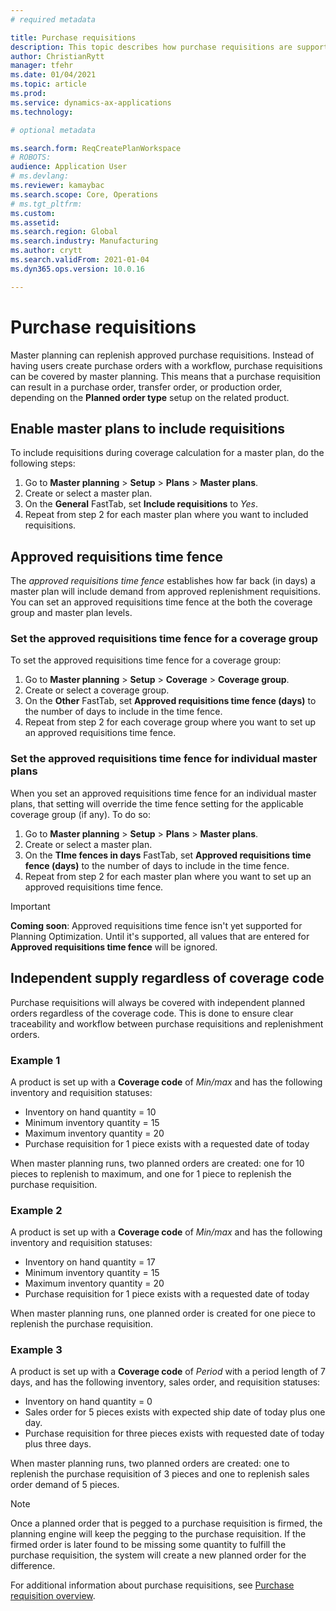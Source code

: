 ```yaml
---
# required metadata

title: Purchase requisitions
description: This topic describes how purchase requisitions are supported in Planning Optimization. 
author: ChristianRytt
manager: tfehr
ms.date: 01/04/2021
ms.topic: article
ms.prod: 
ms.service: dynamics-ax-applications
ms.technology: 

# optional metadata

ms.search.form: ReqCreatePlanWorkspace
# ROBOTS: 
audience: Application User
# ms.devlang: 
ms.reviewer: kamaybac
ms.search.scope: Core, Operations
# ms.tgt_pltfrm: 
ms.custom: 
ms.assetid: 
ms.search.region: Global
ms.search.industry: Manufacturing
ms.author: crytt
ms.search.validFrom: 2021-01-04
ms.dyn365.ops.version: 10.0.16

---
```

# Purchase requisitions

Master planning can replenish approved purchase requisitions. Instead of having users create purchase orders with a workflow, purchase requisitions can be covered by master planning. This means that a purchase requisition can result in a purchase order, transfer order, or production order, depending on the **Planned order type** setup on the related product.

## Enable master plans to include requisitions

To include requisitions during coverage calculation for a master plan, do the following steps:

1. Go to **Master planning** > **Setup** > **Plans** > **Master plans**.
1. Create or select a master plan.
1. On the **General** FastTab, set **Include requisitions**  to *Yes*.
1. Repeat from step 2 for each master plan where you want to included requisitions.

## Approved requisitions time fence

The *approved requisitions time fence* establishes how far back (in days) a master plan will include demand from approved replenishment requisitions. You can set an approved requisitions time fence at the both the coverage group and master plan levels.

### Set the approved requisitions time fence for a coverage group

To set the approved requisitions time fence for a coverage group:

1. Go to **Master planning** > **Setup** > **Coverage** > **Coverage group**.
1. Create or select a coverage group.
1. On the **Other** FastTab, set **Approved requisitions time fence (days)** to the number of days to include in the time fence.
1. Repeat from step 2 for each coverage group where you want to set up an approved requisitions time fence.

### Set the approved requisitions time fence for individual master plans

When you set an approved requisitions time fence for an individual master plans, that setting will override the time fence setting for the applicable coverage group (if any). To do so:

1. Go to **Master planning** > **Setup** > **Plans** > **Master plans**.
1. Create or select a master plan.
1. On the **TIme fences in days** FastTab, set **Approved requisitions time fence (days)** to the number of days to include in the time fence.
1. Repeat from step 2 for each master plan where you want to set up an approved requisitions time fence.

> [!IMPORTANT]
> **Coming soon**: Approved requisitions time fence isn't yet supported for Planning Optimization. Until it's supported, all values that are entered for **Approved requisitions time fence** will be ignored.

## Independent supply regardless of coverage code

Purchase requisitions will always be covered with independent planned orders regardless of the coverage code. This is done to ensure clear traceability and workflow between purchase requisitions and replenishment orders.

### Example 1

A product is set up with a **Coverage code** of *Min/max* and has the following inventory and requisition statuses:

- Inventory on hand quantity = 10
- Minimum inventory quantity = 15
- Maximum inventory quantity = 20
- Purchase requisition for 1 piece exists with a requested date of today

When master planning runs, two planned orders are created: one for 10 pieces to replenish to maximum, and one for 1 piece to replenish the purchase requisition.

### Example 2

A product is set up with a **Coverage code** of *Min/max* and has the following inventory and requisition statuses:

- Inventory on hand quantity = 17
- Minimum inventory quantity = 15
- Maximum inventory quantity = 20
- Purchase requisition for 1 piece exists with a requested date of today

When master planning runs, one planned order is created for one piece to replenish the purchase requisition.

### Example 3

A product is set up with a **Coverage code** of *Period* with a period length of 7 days, and has the following inventory, sales order, and requisition statuses:

- Inventory on hand quantity = 0
- Sales order for 5 pieces exists with expected ship date of today plus one day.
- Purchase requisition for three pieces exists with requested date of today plus three days.

When master planning runs, two planned orders are created: one to replenish the purchase requisition of 3 pieces and one to replenish sales order demand of 5 pieces.

> [!NOTE]
> Once a planned order that is pegged to a purchase requisition is firmed, the planning engine will keep the pegging to the purchase requisition. If the firmed order is later found to be missing some quantity to fulfill the purchase requisition, the system will create a new planned order for the difference.

For additional information about purchase requisitions, see [Purchase requisition overview](../../procurement/purchase-requisitions-overview.md).
